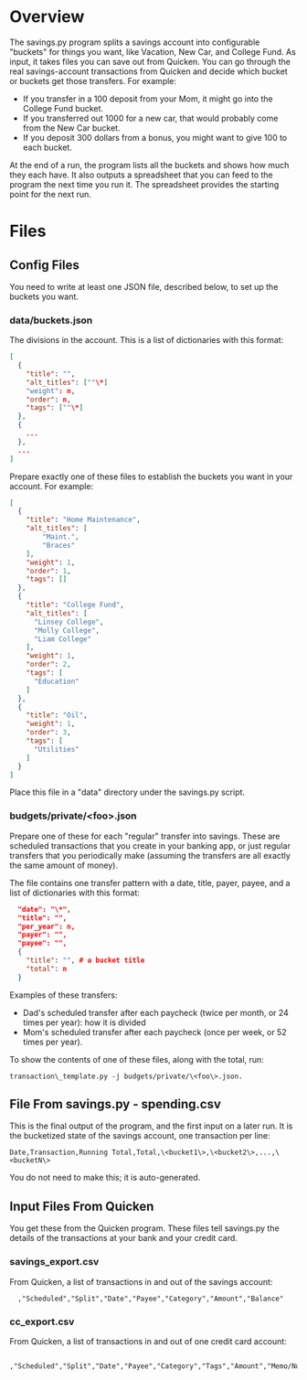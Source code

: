 # Overview

The savings.py program splits a savings account into configurable "buckets" for things you want, like
Vacation, New Car, and College Fund.  As input, it takes files you can save out from Quicken. You can
go through the real savings-account transactions from Quicken and decide which bucket or buckets get
those transfers.  For example:

- If you transfer in a 100 deposit from your Mom, it might go into the College Fund bucket.
- If you transferred out 1000 for a new car, that would probably come from the New Car bucket.
- If you deposit 300 dollars from a bonus, you might want to give 100 to each bucket.

At the end of a run, the program lists all the buckets and shows how much they each have.  It also
outputs a spreadsheet that you can feed to the program the next time you run it.  The spreadsheet
provides the starting point for the next run.

# Files

## Config Files

You need to write at least one JSON file, described below, to set up the buckets you want.

### data/buckets.json

The divisions in the account.  This is a list of dictionaries with this format: 

```json
[
  {
    "title": "",
    "alt_titles": [""\*]
    "weight": n,
    "order": n,
    "tags": [""\*]
  },
  {
    ...
  },
  ...
]
```

Prepare exactly one of these files to establish the buckets you want in your account.
For example:

```json
[
  {
    "title": "Home Maintenance",
    "alt_titles": [
        "Maint.",
        "Braces"
    ],
    "weight": 1,
    "order": 1,
    "tags": []
  },
  {
    "title": "College Fund",
    "alt_titles": [
      "Linsey College",
      "Molly College",
      "Liam College"
    ],
    "weight": 1,
    "order": 2,
    "tags": [
      "Education"
    ]
  },
  {
    "title": "Oil",
    "weight": 1,
    "order": 3,
    "tags": [
      "Utilities"
    ]
  }
]
```

Place this file in a "data" directory under the savings.py script.

### budgets/private/\<foo\>.json

Prepare one of these for each "regular" transfer into savings.  These are scheduled transactions
that you create in your banking app, or just regular transfers that you periodically make (assuming
the transfers are all exactly the same amount of money).

The file contains one transfer pattern with a date, title, payer, payee, and a list of dictionaries with this format:

```json
  "date": "\*",
  "title": "",
  "per_year": n,
  "payer": "",
  "payee": "",
  {
    "title": "", # a bucket title
    "total": n
  }
```

Examples of these transfers:
- Dad's scheduled transfer after each paycheck (twice per month, or 24 times per year): how it is divided
- Mom's scheduled transfer after each paycheck (once per week, or 52 times per year).

To show the contents of one of these files, along with the total, run:

```
transaction\_template.py -j budgets/private/\<foo\>.json.
```

## File From savings.py -  spending.csv

This is the final output of the program, and the first input on a later run.
It is the bucketized state of the savings account, one transaction per line:

```
Date,Transaction,Running Total,Total,\<bucket1\>,\<bucket2\>,...,\<bucketN\>
```

You do not need to make this; it is auto-generated.

## Input Files From Quicken

You get these from the Quicken program.
These files tell savings.py the details of the transactions at your bank and your credit card.

### savings\_export.csv

From Quicken, a list of transactions in and out of the savings account:

```csv
  ,"Scheduled","Split","Date","Payee","Category","Amount","Balance"
```

### cc\_export.csv

From Quicken, a list of transactions in and out of one credit card account:

```csv
  ,"Scheduled","Split","Date","Payee","Category","Tags","Amount","Memo/Notes"
```
